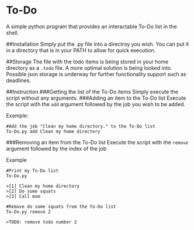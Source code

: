 # To-Do
A simple python program that provides an interactable To-Do list in the shell.

##Installation
Simply put the .py file into a directroy you wish. You can put it in a directory that is in your PATH to allow for quick execution.

##Storage
The file with the todo items is being stored in your home directory as a ```.todo``` file.
A more optimal solution is being looked into. Possible json storage is underway for further functionality support such as deadlines.

##Instruction
###Getting the list of the To-Do items
Simply execute the script without any arguments.
###Adding an item to the To-Do list
Execute the script with the ```add``` argument followed by the job you wish to be added.

Example:
```shell
#Add the job "Clean my home directory." to the To-Do list
To-Do.py add Clean my home directory
```

###Removing an item from the To-Do list
Execute the script with the ```remove``` argument followed by the index of the job

Example
```shell
#Print my To-Do list
To-Do.py

>[1] Clean my home directory
>[2] Do some squats
>[3] Call mom

#Remove do some squats from the To-Do list
To-Do.py remove 2

>TODO: remove todo number 2
```
